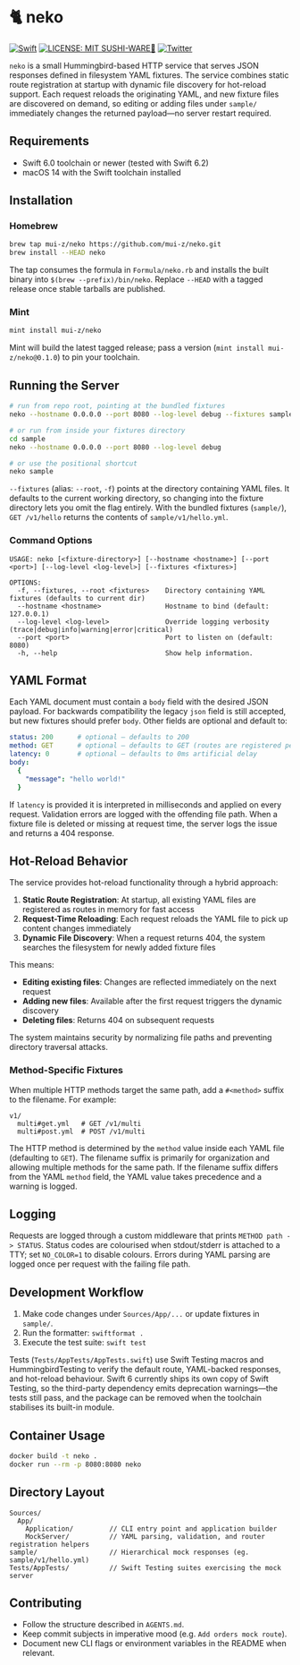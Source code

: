 # 🐈 neko

[![Swift](https://img.shields.io/badge/Swift-FA7343)](https://github.com/apple/swift)
[![LICENSE: MIT SUSHI-WARE🍣](https://raw.githubusercontent.com/watasuke102/mit-sushi-ware/master/MIT-SUSHI-WARE.svg)](https://github.com/mui-z/neko/blob/main/LICENSE)
[![Twitter](https://img.shields.io/twitter/url/https/twitter.com/mui_z_.svg?style=social&label=Follow%20%40mui-z)](https://twitter.com/mui_z_)


`neko` is a small Hummingbird-based HTTP service that serves JSON responses defined in filesystem YAML fixtures. The service combines static route registration at startup with dynamic file discovery for hot-reload support. Each request reloads the originating YAML, and new fixture files are discovered on demand, so editing or adding files under `sample/` immediately changes the returned payload—no server restart required.


## Requirements

- Swift 6.0 toolchain or newer (tested with Swift 6.2)
- macOS 14 with the Swift toolchain installed

## Installation

### Homebrew

```sh
brew tap mui-z/neko https://github.com/mui-z/neko.git
brew install --HEAD neko
```

The tap consumes the formula in `Formula/neko.rb` and installs the built binary into `$(brew --prefix)/bin/neko`. Replace `--HEAD` with a tagged release once stable tarballs are published.

### Mint

```sh
mint install mui-z/neko
```

Mint will build the latest tagged release; pass a version (`mint install mui-z/neko@0.1.0`) to pin your toolchain.

## Running the Server

```sh
# run from repo root, pointing at the bundled fixtures
neko --hostname 0.0.0.0 --port 8080 --log-level debug --fixtures sample

# or run from inside your fixtures directory
cd sample
neko --hostname 0.0.0.0 --port 8080 --log-level debug

# or use the positional shortcut
neko sample
```

`--fixtures` (alias: `--root`, `-f`) points at the directory containing YAML files. It defaults to the current working directory, so changing into the fixture directory lets you omit the flag entirely. With the bundled fixtures (`sample/`), `GET /v1/hello` returns the contents of `sample/v1/hello.yml`.

### Command Options

```text
USAGE: neko [<fixture-directory>] [--hostname <hostname>] [--port <port>] [--log-level <log-level>] [--fixtures <fixtures>]

OPTIONS:
  -f, --fixtures, --root <fixtures>    Directory containing YAML fixtures (defaults to current dir)
  --hostname <hostname>                Hostname to bind (default: 127.0.0.1)
  --log-level <log-level>              Override logging verbosity (trace|debug|info|warning|error|critical)
  --port <port>                        Port to listen on (default: 8080)
  -h, --help                           Show help information.
```

## YAML Format

Each YAML document must contain a `body` field with the desired JSON payload. For backwards compatibility the legacy `json` field is still accepted, but new fixtures should prefer `body`. Other fields are optional and default to:

```yaml
status: 200      # optional – defaults to 200
method: GET      # optional – defaults to GET (routes are registered per method)
latency: 0       # optional – defaults to 0ms artificial delay
body:
  {
    "message": "hello world!"
  }
```

If `latency` is provided it is interpreted in milliseconds and applied on every request. Validation errors are logged with the offending file path. When a fixture file is deleted or missing at request time, the server logs the issue and returns a 404 response.

## Hot-Reload Behavior

The service provides hot-reload functionality through a hybrid approach:

1. **Static Route Registration**: At startup, all existing YAML files are registered as routes in memory for fast access
2. **Request-Time Reloading**: Each request reloads the YAML file to pick up content changes immediately
3. **Dynamic File Discovery**: When a request returns 404, the system searches the filesystem for newly added fixture files

This means:
- **Editing existing files**: Changes are reflected immediately on the next request
- **Adding new files**: Available after the first request triggers the dynamic discovery
- **Deleting files**: Returns 404 on subsequent requests

The system maintains security by normalizing file paths and preventing directory traversal attacks.

### Method-Specific Fixtures

When multiple HTTP methods target the same path, add a `#<method>` suffix to the filename. For example:

```
v1/
  multi#get.yml   # GET /v1/multi
  multi#post.yml  # POST /v1/multi
```

The HTTP method is determined by the `method` value inside each YAML file (defaulting to `GET`). The filename suffix is primarily for organization and allowing multiple methods for the same path. If the filename suffix differs from the YAML `method` field, the YAML value takes precedence and a warning is logged.

## Logging

Requests are logged through a custom middleware that prints `METHOD path -> STATUS`. Status codes are colourised when stdout/stderr is attached to a TTY; set `NO_COLOR=1` to disable colours. Errors during YAML parsing are logged once per request with the failing file path.

## Development Workflow

1. Make code changes under `Sources/App/...` or update fixtures in `sample/`.
2. Run the formatter: `swiftformat .`
3. Execute the test suite: `swift test`

Tests (`Tests/AppTests/AppTests.swift`) use Swift Testing macros and HummingbirdTesting to verify the default route, YAML-backed responses, and hot-reload behaviour. Swift 6 currently ships its own copy of Swift Testing, so the third-party dependency emits deprecation warnings—the tests still pass, and the package can be removed when the toolchain stabilises its built-in module.

## Container Usage

```sh
docker build -t neko .
docker run --rm -p 8080:8080 neko
```

## Directory Layout

```
Sources/
  App/
    Application/         // CLI entry point and application builder
    MockServer/          // YAML parsing, validation, and router registration helpers
sample/                  // Hierarchical mock responses (eg. sample/v1/hello.yml)
Tests/AppTests/          // Swift Testing suites exercising the mock server
```

## Contributing

- Follow the structure described in `AGENTS.md`.
- Keep commit subjects in imperative mood (e.g. `Add orders mock route`).
- Document new CLI flags or environment variables in the README when relevant.
